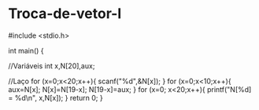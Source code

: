 # Troca-de-vetor-I

#include <stdio.h>
  
int main() {
  
//Variáveis
    int x,N[20],aux;
            
//Laço
for (x=0;x<20;x++){
        scanf("%d",&N[x]);
   }
for (x=0;x<10;x++){
        aux=N[x];
        N[x]=N[19-x];
        N[19-x]=aux;
    }
for (x=0; x<20;x++){
    printf("N[%d] = %d\n", x,N[x]);
    }
    return 0;
}
